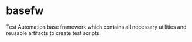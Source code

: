 # basefw
Test Automation base framework which contains all necessary utilities and reusable artifacts to create test scripts
